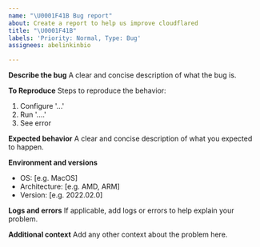 ```yaml
---
name: "\U0001F41B Bug report"
about: Create a report to help us improve cloudflared
title: "\U0001F41B"
labels: 'Priority: Normal, Type: Bug'
assignees: abelinkinbio

---
```


**Describe the bug**
A clear and concise description of what the bug is.

**To Reproduce**
Steps to reproduce the behavior:
1. Configure '...'
2. Run '....'
3. See error

**Expected behavior**
A clear and concise description of what you expected to happen.

**Environment and versions**
 - OS: [e.g. MacOS]
 - Architecture: [e.g. AMD, ARM]
 - Version: [e.g. 2022.02.0]

**Logs and errors**
If applicable, add logs or errors to help explain your problem.

**Additional context**
Add any other context about the problem here.
